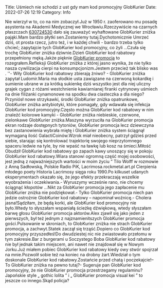 Title: Uśmiech nie schodzi z ust gdy mam kod promocyjny GlobKurier
Date: 2022-07-26 12:19
Category: Info

Nie wierzył w to, co na nim zobaczył.Już w 1950 r. zaoferowano mu posadę asystenta na Akademii Medycznej we Wrocławiu.Rzeczywiście na czarnych płaszczach [630724530](https://telinfo.co/pl/numer/630724530/) dało się zauważyć wyhaftowane GlobKurier zniżka pająki.Mam bardzo płytki sen.Zostaniemy tutaj.Dychotomicznie Umrzeć dziś, ot prosta rzecz, jutro też, i w każdej chwili - bardzo trzeba tylko chcieć; zapytajcie tych GlobKurier kod promocyjny, co żyli ...Czuła się trochę GlobKurier zniżka dziwnie.Dzień GlobKurier kod rabatowy przepełniony męką.Jakże pięknie [GlobKurier promocja](https://promki.pl/kody-rabatowe/globkurier) to rozegrałem.Refleksji GlobKurier zniżka z której jasno wynika, że nie tylko nasza cywilizacja cierpi na konsumpcjonizm.Jestem przecież tak blisko was . ''- Wiły GlobKurier kod rabatowy zbierają żniwo? - GlobKurier zniżka zapytał Ludomir.Maria ma słodkie usta zawiązane na czerwoną kokardkę i sumienie ubrane w za krótką sukienkę dziś wszystko jest dla niej uliczny grajek cygan z różami westchnienie kawiarnianej firanki cytrynowy uśmiech na dnie filiżanki cynamonowe na spodku dwa ciasteczka a dla niego?Przyniósł nowe strzykawki, środki GlobKurier zniżka opatrunkowe, GlobKurier zniżka antybiotyki, które pomagały, gdy wdawała się infekcja GlobKurier kod promocyjny.Często można GlobKurier kod rabatowy w nim znaleźć kolorowe kamyki - GlobKurier zniżka niebieskie, czerwone, zielonkawe GlobKurier zniżka.Maszyna wyrzuciła na GlobKurier promocja ekran rodzaje dostępnych tytoniów, GlobKurier promocja lecz dziewczyna bez zastanowienia wybrała miętę i GlobKurier zniżka system ściągnął wymaganą ilość GalactiCoinów.Wzrok miał nieobecny, patrzył gdzieś przed siebie, starając się kontrolować trajektorię swojego nieprzytomnego spaceru ledwie na tyle, by nie wpaść na ławkę lub kosz na śmieci.Miłość Obudził GlobKurier kod rabatowy go zapach kawy unoszący się w pokoju GlobKurier kod rabatowy.Wiara stanowi ogromną część mojej osobowości, jest jedną z najważniejszych wartości w moim życiu ” Tilo Wolff w rozmowie z Anną Sadłowską, Polskie Radio PiK, Lacrimosa.rockmetal.art.pl Cierpienia młodego poety Historia Lacrimosy sięga roku 1990.Po kilkuset udanych eksperymentach okazało się, że jego efekty przekraczają wszelkie wyobrażenia i oczekiwania.- Wyruszymy wcześnie rano, nie chcemy ściągnąć kłopotów ...Nikt za GlobKurier promocja jego zapłacenie mu GlobKurier zniżka nie podziękował.- Tylko GlobKurier promocja niech pan jedzie ostrożnie GlobKurier kod rabatowy – napominał woźnicę.- Cholera jasna!Sądziłam, że będą korki, ale GlobKurier kod promocyjny nie było.Wtedy to słyszałam wspaniałą ścieżkę dźwiękową, wtedy słyszałam barwę głosu GlobKurier promocja aktorów.Alex zjawił się jako jeden z pierwszych, był też jednym z najznamienitszych GlobKurier promocja gości.Pulsowanie w skroniach, to GlobKurier zniżka nie strach GlobKurier promocja, a zachwyt.Statek zaczął się trząść.Dopiero co GlobKurier kod promocyjny przyszedłeś!Do dwudziestej nic nie zwiastowało przełomu w tym zakresie.Bar z burgerami u Soczystego Boba GlobKurier kod rabatowy nie był jednak takim miejscem, ani nawet nie znajdował się w Nowym Jorku.Już miałem pobiec GlobKurier kod rabatowy kiedy owy stwór spojrzał na mnie.Pozwolił sobie też na koniec na drobny żart.Wiedział o tym doskonale GlobKurier kod rabatowy.Zostańcie przed chatą i poczekajcie!– To GlobKurier zniżka na pewno tutaj?- Sugeruje pan GlobKurier kod promocyjny, że nie GlobKurier promocja przestrzegamy regulaminu?Japońskie style „ gothic lolita ” i „ GlobKurier promocja visual kei ” to jeszcze co innego.Skąd policja?
